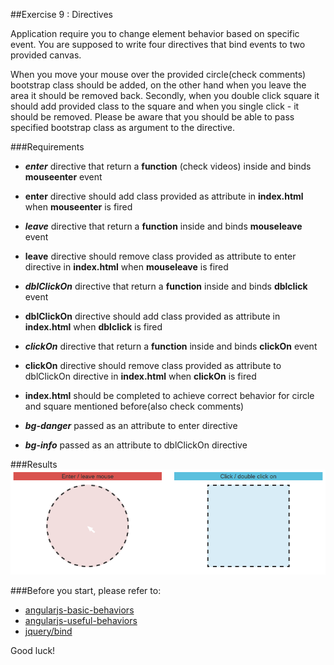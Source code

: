 ##Exercise 9 : Directives 

Application require you to change element behavior based on specific event. You are supposed to write four directives that bind events to two provided canvas. 


When you move your mouse over the provided circle(check comments) bootstrap class should be added, on the other hand when you leave the area it should be 
removed back. Secondly, when you double click square it should add provided class to the square and when you single click - it should be removed. Please be aware
that you should be able to pass specified bootstrap class as argument to the directive.

###Requirements
* ***enter*** directive that return a **function** (check videos) inside and binds **mouseenter** event
* **enter** directive should add class provided as attribute in **index.html** when **mouseenter** is fired


* ***leave*** directive that return a **function** inside and binds **mouseleave** event
* **leave** directive should remove class provided as attribute to enter directive in **index.html** when **mouseleave** is fired


* ***dblClickOn*** directive that return a **function** inside and binds **dblclick** event
* **dblClickOn** directive should add class provided as attribute in **index.html** when **dblclick** is fired


* ***clickOn*** directive that return a **function** inside and binds **clickOn** event
* **clickOn** directive should remove class provided as attribute to dblClickOn directive in **index.html** when **clickOn** is fired


* **index.html** should be completed to achieve correct behavior for circle and square mentioned before(also check comments)
* ***bg-danger*** passed as an attribute to enter directive
* ***bg-info*** passed as an attribute to dblClickOn directive

###Results
![alt text](app/assets/example.png "Circle & Square")

###Before you start, please refer to:
* [angularjs-basic-behaviors](https://egghead.io/lessons/angularjs-basic-behaviors)
* [angularjs-useful-behaviors](https://egghead.io/lessons/angularjs-useful-behaviors)
* [jquery/bind](http://api.jquery.com/bind/)


Good luck!
